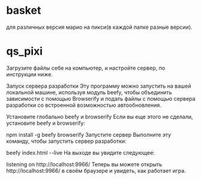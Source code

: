 # basket
для различных версия марио на пикси(в каждой папке разные версии).

# qs_pixi
Загрузите файлы себе на компьютер, и настройте сервер, по инструкции ниже.

Запуск сервера разработки Эту программу можно запустить на вашей локальной машине, используя модуль beefy, чтобы объединить зависимости с помощью Browserify и подать файлы с помощью сервера разработки со встроенной возможностью автообновления.

Установите глобально beefy и browserify Если вы еще этого не сделали, установите beefy и browserify:

npm install -g beefy browserify Запустите сервер Выполните эту команду, чтобы запустить сервер разработки:

beefy index.html --live На выходе вы увидите следующее:

listening on http://localhost:9966/ Теперь вы можете открыть http://localhost:9966/ в своём браузере и увидеть, как работает игра.
